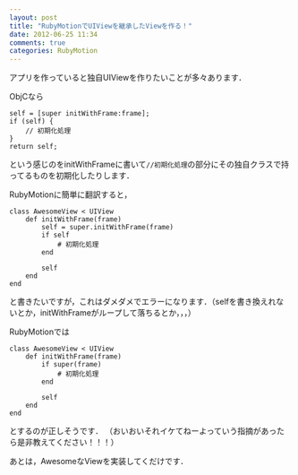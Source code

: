 ```yaml
---
layout: post
title: "RubyMotionでUIViewを継承したViewを作る！"
date: 2012-06-25 11:34
comments: true
categories: RubyMotion
---
```


アプリを作っていると独自UIViewを作りたいことが多々あります．

ObjCなら

    self = [super initWithFrame:frame];
    if (self) {
        // 初期化処理
    }
    return self;

という感じのをinitWithFrameに書いて`//初期化処理`の部分にその独自クラスで持ってるものを初期化したりします．

RubyMotionに簡単に翻訳すると，

    class AwesomeView < UIView
        def initWithFrame(frame)
            self = super.initWithFrame(frame)
            if self
                # 初期化処理
            end

            self
        end
    end

と書きたいですが，これはダメダメでエラーになります．（selfを書き換えれないとか，initWithFrameがループして落ちるとか，，，）

RubyMotionでは

    class AwesomeView < UIView
        def initWithFrame(frame)
            if super(frame)
                # 初期化処理
            end

            self
        end
    end

とするのが正しそうです．
（おいおいそれイケてねーよっていう指摘があったら是非教えてください！！！）

あとは，AwesomeなViewを実装してくだけです．